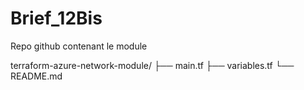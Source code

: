 # Brief_12Bis

Repo github contenant le module

terraform-azure-network-module/
├── main.tf
├── variables.tf
└── README.md
